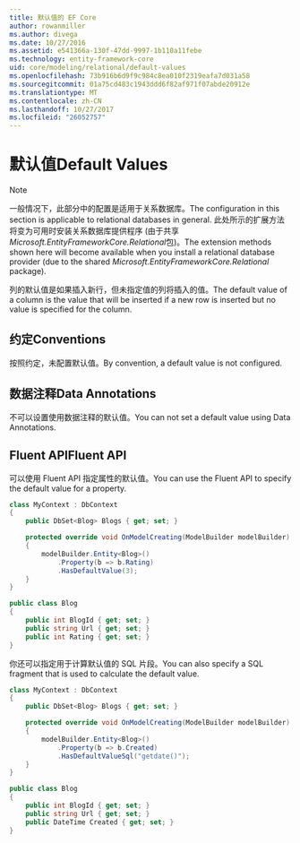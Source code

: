 ```yaml
---
title: 默认值的 EF Core
author: rowanmiller
ms.author: divega
ms.date: 10/27/2016
ms.assetid: e541366a-130f-47dd-9997-1b110a11febe
ms.technology: entity-framework-core
uid: core/modeling/relational/default-values
ms.openlocfilehash: 73b916b6d9f9c984c8ea010f2319eafa7d031a58
ms.sourcegitcommit: 01a75cd483c1943ddd6f82af971f07abde20912e
ms.translationtype: MT
ms.contentlocale: zh-CN
ms.lasthandoff: 10/27/2017
ms.locfileid: "26052757"
---
```

# <a name="default-values"></a><span data-ttu-id="e2a5a-102">默认值</span><span class="sxs-lookup"><span data-stu-id="e2a5a-102">Default Values</span></span>

> [!NOTE]  
> <span data-ttu-id="e2a5a-103">一般情况下，此部分中的配置是适用于关系数据库。</span><span class="sxs-lookup"><span data-stu-id="e2a5a-103">The configuration in this section is applicable to relational databases in general.</span></span> <span data-ttu-id="e2a5a-104">此处所示的扩展方法将变为可用时安装关系数据库提供程序 (由于共享*Microsoft.EntityFrameworkCore.Relational*包)。</span><span class="sxs-lookup"><span data-stu-id="e2a5a-104">The extension methods shown here will become available when you install a relational database provider (due to the shared *Microsoft.EntityFrameworkCore.Relational* package).</span></span>

<span data-ttu-id="e2a5a-105">列的默认值是如果插入新行，但未指定值的列将插入的值。</span><span class="sxs-lookup"><span data-stu-id="e2a5a-105">The default value of a column is the value that will be inserted if a new row is inserted but no value is specified for the column.</span></span>

## <a name="conventions"></a><span data-ttu-id="e2a5a-106">约定</span><span class="sxs-lookup"><span data-stu-id="e2a5a-106">Conventions</span></span>

<span data-ttu-id="e2a5a-107">按照约定，未配置默认值。</span><span class="sxs-lookup"><span data-stu-id="e2a5a-107">By convention, a default value is not configured.</span></span>

## <a name="data-annotations"></a><span data-ttu-id="e2a5a-108">数据注释</span><span class="sxs-lookup"><span data-stu-id="e2a5a-108">Data Annotations</span></span>

<span data-ttu-id="e2a5a-109">不可以设置使用数据注释的默认值。</span><span class="sxs-lookup"><span data-stu-id="e2a5a-109">You can not set a default value using Data Annotations.</span></span>

## <a name="fluent-api"></a><span data-ttu-id="e2a5a-110">Fluent API</span><span class="sxs-lookup"><span data-stu-id="e2a5a-110">Fluent API</span></span>

<span data-ttu-id="e2a5a-111">可以使用 Fluent API 指定属性的默认值。</span><span class="sxs-lookup"><span data-stu-id="e2a5a-111">You can use the Fluent API to specify the default value for a property.</span></span>

<!-- [!code-csharp[Main](samples/core/relational/Modeling/FluentAPI/Samples/Relational/DefaultValue.cs?highlight=9)] -->
``` csharp
class MyContext : DbContext
{
    public DbSet<Blog> Blogs { get; set; }

    protected override void OnModelCreating(ModelBuilder modelBuilder)
    {
        modelBuilder.Entity<Blog>()
            .Property(b => b.Rating)
            .HasDefaultValue(3);
    }
}

public class Blog
{
    public int BlogId { get; set; }
    public string Url { get; set; }
    public int Rating { get; set; }
}
```

<span data-ttu-id="e2a5a-112">你还可以指定用于计算默认值的 SQL 片段。</span><span class="sxs-lookup"><span data-stu-id="e2a5a-112">You can also specify a SQL fragment that is used to calculate the default value.</span></span>

<!-- [!code-csharp[Main](samples/core/relational/Modeling/FluentAPI/Samples/Relational/DefaultValueSql.cs?highlight=9)] -->
``` csharp
class MyContext : DbContext
{
    public DbSet<Blog> Blogs { get; set; }

    protected override void OnModelCreating(ModelBuilder modelBuilder)
    {
        modelBuilder.Entity<Blog>()
            .Property(b => b.Created)
            .HasDefaultValueSql("getdate()");
    }
}

public class Blog
{
    public int BlogId { get; set; }
    public string Url { get; set; }
    public DateTime Created { get; set; }
}
```
